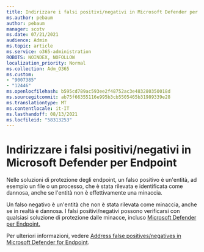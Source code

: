 ```yaml
---
title: Indirizzare i falsi positivi/negativi in Microsoft Defender per Endpoint
ms.author: pebaum
author: pebaum
manager: scotv
ms.date: 07/21/2021
audience: Admin
ms.topic: article
ms.service: o365-administration
ROBOTS: NOINDEX, NOFOLLOW
localization_priority: Normal
ms.collection: Adm_O365
ms.custom:
- "9007385"
- "12446"
ms.openlocfilehash: b595cd789ac593ee2f48752ac3e483280350018d
ms.sourcegitcommit: ab75f66355116e995b3cb5505465b31989339e28
ms.translationtype: MT
ms.contentlocale: it-IT
ms.lasthandoff: 08/13/2021
ms.locfileid: "58313253"
---
```

# <a name="address-false-positivesnegatives-in-microsoft-defender-for-endpoint"></a>Indirizzare i falsi positivi/negativi in Microsoft Defender per Endpoint

Nelle soluzioni di protezione degli endpoint, un falso positivo è un'entità, ad esempio un file o un processo, che è stata rilevata e identificata come dannosa, anche se l'entità non è effettivamente una minaccia. 

Un falso negativo è un'entità che non è stata rilevata come minaccia, anche se in realtà è dannosa. I falsi positivi/negativi possono verificarsi con qualsiasi soluzione di protezione dalle minacce, incluso [Microsoft Defender per Endpoint.](https://docs.microsoft.com/microsoft-365/security/defender-endpoint/microsoft-defender-endpoint)

Per ulteriori informazioni, vedere [Address false positives/negatives in Microsoft Defender for Endpoint](https://docs.microsoft.com/microsoft-365/security/defender-endpoint/defender-endpoint-false-positives-negatives).
